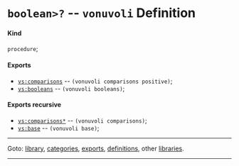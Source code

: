 

<a id='definition__vonuvoli__boolean_3e_3f'></a>

# `boolean>?` -- `vonuvoli` Definition


<a id='definition__vonuvoli__boolean_3e_3f__kind'></a>

#### Kind

`procedure`;


<a id='definition__vonuvoli__boolean_3e_3f__exports'></a>

#### Exports

 * [`vs:comparisons`](../../vonuvoli/exports/vs_3a_comparisons.md#export__vonuvoli__vs_3a_comparisons) -- `(vonuvoli comparisons positive)`;
 * [`vs:booleans`](../../vonuvoli/exports/vs_3a_booleans.md#export__vonuvoli__vs_3a_booleans) -- `(vonuvoli booleans)`;


<a id='definition__vonuvoli__boolean_3e_3f__exports-recursive'></a>

#### Exports recursive

 * [`vs:comparisons*`](../../vonuvoli/exports/vs_3a_comparisons_2a.md#export__vonuvoli__vs_3a_comparisons_2a) -- `(vonuvoli comparisons)`;
 * [`vs:base`](../../vonuvoli/exports/vs_3a_base.md#export__vonuvoli__vs_3a_base) -- `(vonuvoli base)`;

----

Goto: [library](../../vonuvoli/_index.md#library__vonuvoli), [categories](../../vonuvoli/categories/_index.md#toc__vonuvoli__categories), [exports](../../vonuvoli/exports/_index.md#toc__vonuvoli__exports), [definitions](../../vonuvoli/definitions/_index.md#toc__vonuvoli__definitions), other [libraries](../../_libraries.md#toc__libraries).

----

